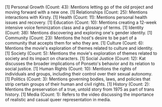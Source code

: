 [1] Personal Growth (Count: 43): Mentions letting go of the old project and moving forward with a new one.
[1] Relationships (Count: 25): Mentions interactions with Kirsty.
[1] Health (Count: 11): Mentions personal health issues and recovery.
[1] Education (Count: 10): Mentions creating a 12-week intensive voice feminization class and a glossary of terms.
[1] Identity (Count: 38): Mentions discovering and exploring one's gender identity.
[1] Community (Count: 23): Mentions the host's desire to be part of a community that accepts them for who they are.
[1] Culture (Count: 6): Mentions the movie's exploration of themes related to culture and identity.
[1] Society (Count: 5): Mentions the movie's exploration of themes related to society and its impact on characters.
[1] Social Justice (Count: 12): Kat discusses the broader implications of Ponseto's behavior and its relation to social justice.
[1] Human Rights (Count: 10): Mentions the rights of individuals and groups, including their control over their sexual autonomy.
[1] Politics (Count: 3): Mentions governing bodies, laws, and policies that strip certain groups of their human and civil rights.
[1] History (Count: 2): Mentions the preservation of a true, untold story from 1975 as part of trans history.
[1] Media (Count: 1): Refers to the video discussing the importance of realistic and casual queer representation in media.
